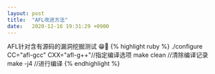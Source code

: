 ```yaml
---
layout: post
title:  "AFL改进方法"
date:   2020-12-16 19:31:29 +0900
---
```

AFL针对含有源码的漏洞挖掘测试
😁🤣
{% highlight ruby %}
./configure CC="afl-gcc" CXX="afl-g++"//指定编译选项
make clean //清除编译记录
make -j4 //进行编译
{% endhighlight %}

